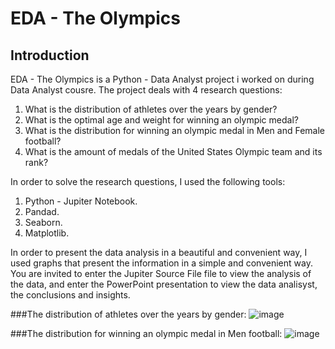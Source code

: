 # EDA - The Olympics
## Introduction
EDA - The Olympics is a Python - Data Analyst project i worked on during Data Analyst cousre.
The project deals with 4 research questions:
  1. What is the distribution of athletes over the years by gender?
  2. What is the optimal age and weight for winning an olympic medal?
  3. What is the distribution for winning an olympic medal in Men and Female football?
  4. What is the amount of medals of the United States Olympic team and its rank? 

In order to solve the research questions, I used the following tools:
  1. Python - Jupiter Notebook.
  2. Pandad.
  3. Seaborn.
  4. Matplotlib.

In order to present the data analysis in a beautiful and convenient way, I used graphs that present the information in a simple and convenient way.
You are invited to enter the Jupiter Source File file to view the analysis of the data, and enter the PowerPoint presentation to view the data analisyst, the conclusions and insights.

###The distribution of athletes over the years by gender:
![image](https://github.com/user-attachments/assets/adc4f0e3-974e-46d7-a2ec-712154a07ffb)

###The distribution for winning an olympic medal in Men football:
![image](https://github.com/user-attachments/assets/1cf54fb4-06e6-4508-b1f0-8b1209a52385)
